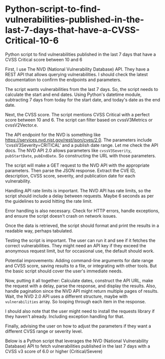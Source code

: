 # Python-script-to-find-vulnerabilities-published-in-the-last-7-days-that-have-a-CVSS-Critical-10-6
Python script to find vulnerabilities published in the last 7 days that have a CVSS Critical score between 10 and 6


First, I  use The NVD (National Vulnerability Database) API. They have a REST API that allows querying vulnerabilities. I should check the latest documentation to confirm the endpoints and parameters.

The script wants vulnerabilities from the last 7 days. So, the script needs to calculate the start and end dates. Using Python's datetime module, subtracting 7 days from today for the start date, and today's date as the end date.

Next, the CVSS score. The script mentions CVSS Critical with a perfect score between 10 and 6. The script can filter based on cvssV3Metrics or cvssV2Vector.e.

The API endpoint for the NVD is something like https://services.nvd.nist.gov/rest/json/cves/2.0. The parameters include 'cvssV3Severity=CRITICAL' and a publish date range. Let me check the API docs. The NVD API 2.0 allows parameters like `cvssV3Severity`, `pubStartDate`, `pubEndDate`. So constructing the URL with those parameters.

The script will make a GET request to the NVD API with the appropriate parameters. Then parse the JSON response. Extract the CVE ID, description, CVSS score, severity, and publication date for each vulnerability.

Handling API rate limits is important. The NVD API has rate limits, so the script should include a delay between requests. Maybe 6 seconds as per the guidelines to avoid hitting the rate limit.

Error handling is also necessary. Check for HTTP errors, handle exceptions, and ensure the script doesn't crash on network issues.

Once the data is retrieved, the script should format and print the results in a readable way, perhaps tabulated.

Testing the script is important. The user can run it and see if it fetches the correct vulnerabilities. They might need an API key if they exceed the anonymous request limit, but for occasional use, the default should work.

Potential improvements: Adding command-line arguments for date range and CVSS score, saving results to a file, or integrating with other tools. But the basic script should cover the user's immediate needs.

Now, putting it all together: Calculate dates, construct the API URL, make the request with a delay, parse the response, and display the results. Also, handle pagination since the NVD API might return multiple pages of results. Wait, the NVD 2.0 API uses a different structure, maybe with `vulnerabilities` array. So looping through each item in the response.

I should also note that the user might need to install the requests library if they haven't already. Including exception handling for that.

Finally, advising the user on how to adjust the parameters if they want a different CVSS range or severity level.


Below is a Python script that leverages the NVD (National Vulnerability Database) API to fetch vulnerabilities published in the last 7 days with a CVSS v3 score of 6.0 or higher (Critical/Severe)
